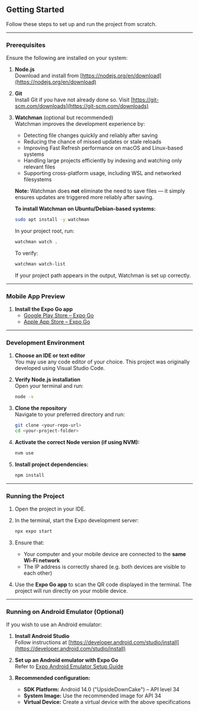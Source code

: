 ## Getting Started

Follow these steps to set up and run the project from scratch.

---

### Prerequisites

Ensure the following are installed on your system:

1. **Node.js**  
   Download and install from [https://nodejs.org/en/download](https://nodejs.org/en/download)

2. **Git**  
   Install Git if you have not already done so. Visit [https://git-scm.com/downloads](https://git-scm.com/downloads)

3. **Watchman** (optional but recommended)  
   Watchman improves the development experience by:
   - Detecting file changes quickly and reliably after saving
   - Reducing the chance of missed updates or stale reloads
   - Improving Fast Refresh performance on macOS and Linux-based systems
   - Handling large projects efficiently by indexing and watching only relevant files
   - Supporting cross-platform usage, including WSL and networked filesystems

   **Note:** Watchman does **not** eliminate the need to save files — it simply ensures updates are triggered more reliably after saving.

   **To install Watchman on Ubuntu/Debian-based systems:**
   ```bash
   sudo apt install -y watchman
   ```

   In your project root, run:
   ```bash
   watchman watch .
   ```

   To verify:
   ```bash
   watchman watch-list
   ```

   If your project path appears in the output, Watchman is set up correctly.

---

### Mobile App Preview

1. **Install the Expo Go app**  
   - [Google Play Store – Expo Go](https://play.google.com/store/apps/details?id=host.exp.exponent)  
   - [Apple App Store – Expo Go](https://apps.apple.com/app/expo-go/id982107779)

---

### Development Environment

1. **Choose an IDE or text editor**  
   You may use any code editor of your choice. This project was originally developed using Visual Studio Code.

2. **Verify Node.js installation**  
   Open your terminal and run:
   ```bash
   node -v
   ```

3. **Clone the repository**  
   Navigate to your preferred directory and run:
   ```bash
   git clone <your-repo-url>
   cd <your-project-folder>
   ```

4. **Activate the correct Node version (if using NVM):**
   ```bash
   nvm use
   ```

5. **Install project dependencies:**
   ```bash
   npm install
   ```

---

### Running the Project

1. Open the project in your IDE.

2. In the terminal, start the Expo development server:
   ```bash
   npx expo start
   ```

3. Ensure that:
   - Your computer and your mobile device are connected to the **same Wi-Fi network**
   - The IP address is correctly shared (e.g. both devices are visible to each other)

4. Use the **Expo Go app** to scan the QR code displayed in the terminal. The project will run directly on your mobile device.

---

### Running on Android Emulator (Optional)

If you wish to use an Android emulator:

1. **Install Android Studio**  
   Follow instructions at [https://developer.android.com/studio/install](https://developer.android.com/studio/install)

2. **Set up an Android emulator with Expo Go**  
   Refer to [Expo Android Emulator Setup Guide](https://docs.expo.dev/get-started/set-up-your-environment/?platform=android&device=simulated&mode=expo-go)

3. **Recommended configuration:**  
   - **SDK Platform:** Android 14.0 ("UpsideDownCake") – API level 34  
   - **System Image:** Use the recommended image for API 34  
   - **Virtual Device:** Create a virtual device with the above specifications